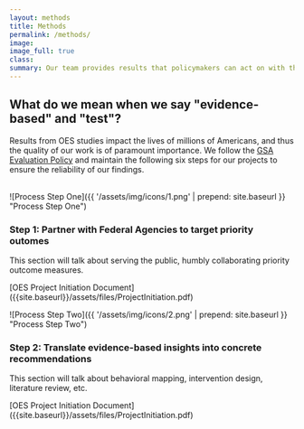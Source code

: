 ```yaml
---
layout: methods
title: Methods
permalink: /methods/
image:
image_full: true
class:
summary: Our team provides results that policymakers can act on with the highest degree of confidence.
---
```

## What do we mean when we say "evidence-based" and "test"?

Results from OES studies impact the lives of millions of Americans, and thus the quality of our work is of paramount importance. We follow the [GSA Evaluation Policy]({{site.baseurl}}/assets/files/ResearchIntegrity.pdf) and maintain the following six steps for our projects to ensure the reliability of our findings. 
<br/><br/>
 <div class="usa-grid">
    <div class="usa-width-one-fourth">
    ![Process Step One]({{ '/assets/img/icons/1.png' | prepend: site.baseurl }} "Process Step One")
    </div>
    <div class="usa-width-three-fourths">
      <h3>Step 1: Partner with Federal Agencies to target priority outomes</h3>
      <p>This section will talk about serving the public, humbly collaborating priority outcome measures.</p>
      <p>[OES Project Initiation Document]({{site.baseurl}}/assets/files/ProjectInitiation.pdf)</p>
    </div>
  </div>
 <div class="usa-grid">
    <div class="usa-width-one-fourth">
    ![Process Step Two]({{ '/assets/img/icons/2.png' | prepend: site.baseurl }} "Process Step Two")
    </div>
    <div class="usa-width-three-fourths">
      <h3>Step 2: Translate evidence-based insights into concrete recommendations</h3>
      <p>This section will talk about behavioral mapping, intervention design, literature review, etc.</p>
      <p>[OES Project Initiation Document]({{site.baseurl}}/assets/files/ProjectInitiation.pdf)</p>
    </div>
  </div>
